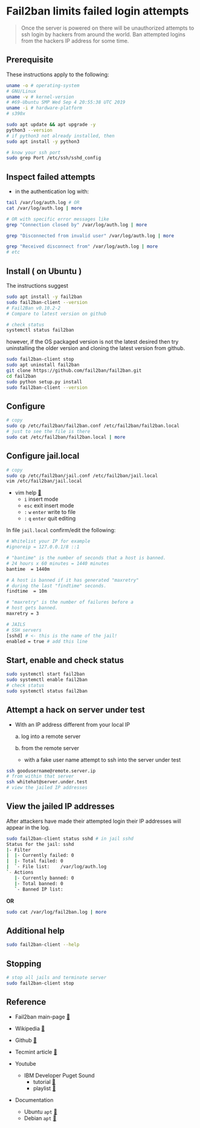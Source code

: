 # Fail2ban limits failed login attempts

> Once the server is powered on there will be
> unauthorized attempts to ssh login by hackers
> from around the world. Ban attempted logins
> from the hackers IP address for some time.

## Prerequisite

These instructions apply to the following:
```bash
uname -o # operating-system
# GNU/Linux
uname -v # kernel-version
# #69-Ubuntu SMP Wed Sep 4 20:55:38 UTC 2019
uname -i # hardware-platform
# s390x

sudo apt update && apt upgrade -y
python3 --version
# if python3 not already installed, then
sudo apt install -y python3

# know your ssh port
sudo grep Port /etc/ssh/sshd_config
```


## Inspect failed attempts 

* in the authentication log with:

```bash
tail /var/log/auth.log # OR
cat /var/log/auth.log | more

# OR with specific error messages like
grep "Connection closed by" /var/log/auth.log | more

grep "Disconnected from invalid user" /var/log/auth.log | more

grep "Received disconnect from" /var/log/auth.log | more
# etc
```


## Install ( on Ubuntu )

The instructions suggest

```bash
sudo apt install -y fail2ban
sudo fail2ban-client --version
# Fail2Ban v0.10.2-2
# Compare to latest version on github

# check status
systemctl status fail2ban
```
however, if the OS packaged version is not
the latest desired then try uninstalling
the older version and cloning the latest
version from github.

```bash
sudo fail2ban-client stop
sudo apt uninstall fail2ban
git clone https://github.com/fail2ban/fail2ban.git
cd fail2ban
sudo python setup.py install
sudo fail2ban-client --version
```

## Configure
```bash
# copy
sudo cp /etc/fail2ban/fail2ban.conf /etc/fail2ban/fail2ban.local
# just to see the file is there
sudo cat /etc/fail2ban/fail2ban.local | more
```

## Configure jail.local
```bash
# copy
sudo cp /etc/fail2ban/jail.conf /etc/fail2ban/jail.local
vim /etc/fail2ban/jail.local
```
* vim help [:link:](https://vimhelp.org/)
  * `i` insert mode
  * `esc` exit insert mode
  * `:` `w` `enter` write to file
  * `:` `q` `enter` quit editing

In file `jail.local` confirm/edit the following:

```bash
# Whitelist your IP for example
#ignoreip = 127.0.0.1/8 ::1

# "bantime" is the number of seconds that a host is banned.
# 24 hours x 60 minutes = 1440 minutes
bantime  = 1440m

# A host is banned if it has generated "maxretry" 
# during the last "findtime" seconds.
findtime  = 10m

# "maxretry" is the number of failures before a 
# host gets banned.
maxretry = 3

# JAILS
# SSH servers
[sshd] # <- this is the name of the jail!
enabled = true # add this line
```

## Start, enable and check status
```bash
sudo systemctl start fail2ban
sudo systemctl enable fail2ban
# check status
sudo systemctl status fail2ban
```

## Attempt a hack on server under test

* With an IP address different from your local IP 

  a. log into a remote server

  b. from the remote server

     * with a fake user name attempt to ssh
       into the server under test

```bash
ssh goodusername@remote.server.ip
# from within that server
ssh whitehat@server.under.test
# view the jailed IP addresses
```


## View the jailed IP addresses
After attackers have made their attempted login
their IP addresses will appear in the log.

```bash
sudo fail2ban-client status sshd # in jail sshd
Status for the jail: sshd
|- Filter
|  |- Currently failed:	0
|  |- Total failed:	0
|  `- File list:	/var/log/auth.log
`- Actions
   |- Currently banned:	0
   |- Total banned:	0
   `- Banned IP list:
```
__OR__

```bash
sudo cat /var/log/fail2ban.log | more
```

## Additional help
```bash
sudo fail2ban-client --help
```

## Stopping
```bash
# stop all jails and terminate server
sudo fail2ban-client stop
```

## Reference

* Fail2ban main-page [:link:](https://www.fail2ban.org/wiki/index.php/Main_Page)
* Wikipedia [:link:](https://en.wikipedia.org/wiki/Fail2ban)
* Github [:link:](https://github.com/fail2ban/fail2ban)
* Tecmint article [:link:](https://www.tecmint.com/use-fail2ban-to-secure-linux-server/)

* Youtube
  - IBM Developer Puget Sound 
    * tutorial [:link:](https://youtu.be/Wh5kpnsZg84)
    * playlist [:link:](https://www.youtube.com/playlist?list=PL-j7VyctKguuCO8WkzaYauh4NosbtGLC_)

* Documentation
  - Ubuntu `apt` [:link:](https://help.ubuntu.com/lts/serverguide/apt.html)
  - Debian `apt` [:link:](https://www.debian.org/doc/manuals/debian-handbook/sect.apt-get.en.html)
